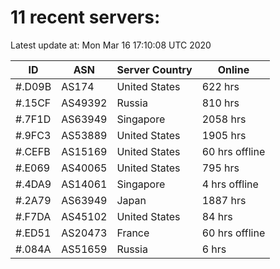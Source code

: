 # 11 recent servers:

Latest update at: Mon Mar 16 17:10:08 UTC 2020

| ID | ASN | Server Country | Online |
| -- | --- | -------------- | ------ |
| #.D09B | AS174 | United States | 622 hrs |
| #.15CF | AS49392 | Russia | 810 hrs |
| #.7F1D | AS63949 | Singapore | 2058 hrs |
| #.9FC3 | AS53889 | United States | 1905 hrs |
| #.CEFB | AS15169 | United States | 60 hrs offline |
| #.E069 | AS40065 | United States | 795 hrs |
| #.4DA9 | AS14061 | Singapore | 4 hrs offline |
| #.2A79 | AS63949 | Japan | 1887 hrs |
| #.F7DA | AS45102 | United States | 84 hrs |
| #.ED51 | AS20473 | France | 60 hrs offline |
| #.084A | AS51659 | Russia | 6 hrs |

